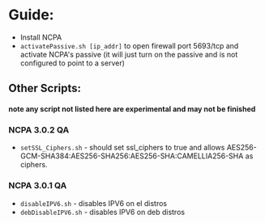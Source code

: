 # Guide:
- Install NCPA
- `activatePassive.sh [ip_addr]` to open firewall port 5693/tcp and activate NCPA's passive (it will just turn on the passive and is not configured to point to a server)

## Other Scripts:
#### note any script not listed here are experimental and may not be finished

### NCPA 3.0.2 QA
- `setSSL_Ciphers.sh` - should set ssl_ciphers to true and allows AES256-GCM-SHA384:AES256-SHA256:AES256-SHA:CAMELLIA256-SHA as ciphers. 

### NCPA 3.0.1 QA
- `disableIPV6.sh` - disables IPV6 on el distros
- `debDisableIPV6.sh` - disables IPV6 on deb distros
